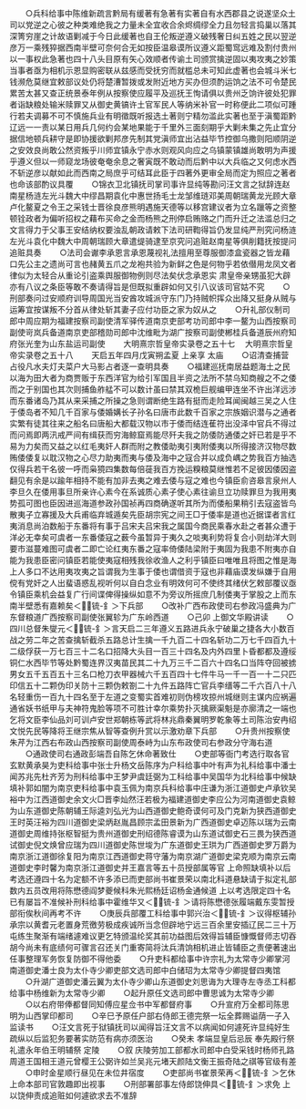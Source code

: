 <!-- { "loadSidebar": true } -->
　　○兵科给事中陈维新疏言黔局有缓著有急著有实著自有水西郡县之说遂坚众土司以党逆之心彼之种类难绝我之力量未全宜收合余烬绸缪全力且勿轻言捣巢以落其深箐穷崖之计故语剿减于今日此缓著也自王伦叛逆遵义破残奢日纠五姓之民以翌逆彦万一乘残猝据西南半壁可奈何合无如按臣温皋谟所议遵义距蜀窎远难及割付贵州以一事权此急著也四十八头目原有矢心效顺者传谕土司颁赏擒逆固以夷攻夷之妙策当事者亟为相机示恩显购密联从兹感而受抚穷而就槛总未可知此虚著也会城斗米七钱濒危莫继宜敕部议处仍将楚漕暂拨或发附近地方买办但须酌运饷之法不可令楚民累苦太甚又查正统景泰年例从按察使应履平及巡抚王恂请俱以贵州乏饷许彼处犯罪者诣缺粮处输米赎罪又从御史黄镐许土官军民人等纳米补官一时称便此二项似可踵行若夫调募不可不慎施兵业有明徵既听报选土著则宁精勿滥此实著也至于滇蜀距黔辽远一一责以某日用兵几何约会某地果能于千里外三面刻期乎大剿未集之先止宜分据信地顿兵耕守是即协援欲剿邦彦先制其党滇师宜出沾益毕节控御乌撒则阳顺阴逆之安效良尚敢公然资叛乎川师宜镇永宁赤水则观风向应之乌镇蒙镇雄尚敢明为声援乎遵义但以一师窥龙场彼奄奄余息之奢寅既不敢动而后黔中以大兵临之又何虑水西不斩逆彦以献如此而西南之局庶乎可结耳此臣于四著外更审全局而定为照应之著者也命该部酌议具覆
　　○锦衣卫北镇抚司掌司事许显纯等勘问汪文言之狱辞连赵南星杨涟左光斗魏大中缪昌期袁化中惠世扬毛士龙邹维琏邓美周朝瑞黄龙光顾大章卢化鳌夏之令王之采钱士晋徐良彦熊明遇施天德等以移宫建议者为立名躐等之资整顿铨政者为偏听招权之藉布买命之金而杨熊之刑停启贿赂之门而升迁之法滥总归之文言得力于父事王安结纳权要浊乱朝政请敕下法司研鞫得旨仍发显纯严刑究问杨涟左光斗袁化中魏大中周朝瑞顾大章遣缇骑逮至京究问追赃赵南星等俱削籍抚按提问追赃具奏
　　○法司会谳李承恩言承恩蔑视礼法擅用至尊服御漆盒瓷器之皆龙藉口先公主之遗尚可言也赭黄五爪之龙袍共验为新鲜之色是何物乎若依僣用龙凤文者律似为太轻合从重论引盗乘舆服御物例则尽法矣伏念承恩实  肃皇帝亲甥虽犯大辟亦有八议之条臣等敢不奏请得旨是但既拟重辟如何又引八议该司官姑不究
　　○刑部奏问过安顺府训导周国光当安酋攻城派守东门乃持贼帜挥众出降又挺身从贼与运筹宜按谋叛不分首从律处斩其妻子应付功臣之家为奴从之
　　○升礼部仪制司郎中周应期为福建按察司副使清军驿传道南京吏部考功司郎中李一鳌为山西按察司副使岢岚兵备道南京吏部稽勋司郎中沈维毗为湖广按察司副使郴桂兵备道辰州府知府张光奎为山东盐运司副使
　　大明熹宗哲皇帝实录卷之五十七
　大明熹宗哲皇帝实录卷之五十八
　　天启五年四月戊寅朔孟夏  上亲享  太庙
　　○诏清查捕营占役凡水夫灯夫菜户大马影占者逐一查明具奏
　　○福建巡抚南居益题海土之民以海为田大者为商贾贩于东西洋官为给引军国且半资之法所不禁乌知商艘之不之倭而之于别国也其次则捕鱼舴艋不可以数计虽曰禁其双桅巨舰编甲连坐不许出洋远涉而东番诸岛乃其从来采捕之所操之急则谓断绝生路有挺而走险耳闻闽越三吴之人住于倭岛者不知几千百家与倭婚媾长子孙名曰唐市此数千百家之宗族姻识潜与之通者实繁有徒其往来之船名曰唐船大都载汉物以市于倭而结连萑符出没泽中官兵不得过而问焉即两汛戒严间有缉获而穷海鲸窟焉能尽歼夫我之防倭防通倭之奸已若是乎不易为力矣而又益之以红毛夷奸人群而附之教倭助夷引夷附倭夷以所得接济汉物尽数贿倭倭复以耽汉物之心尽力助夷而夷与倭及海中之寇合并以成负嵎之势我百方抽选仅得兵若干名彼一呼而枭獍四集数每倍蓰我百方挽运糗粮莫继惟若不足彼因倭因盗翻见有余是以踰年相持不能有加非去夷之难去倭与寇之难也今镇臣俞咨皋言泉州人李旦久在倭用事旦所亲许心素今在系诚质心素子使心素往谕旦立功赎罪旦为我用夷势孤可图也臣因进巡海道参政孙国祯再四商确遂听其所为而倭船果稍引去寇盗皆鸟散夷子立寡援及大兵甫临弃城遁矣先臣胡宗宪之间王□于倭率是道也近据谍者言红夷消息尚泊数船于东番将有事于吕宋夫吕宋我之属国今商民乘春水赴之者甚众遭于洋必无幸矣可虞者一东番倭寇之薮今虽暂异于夷久之啖夷利势将复合小则劫洋大则要市滋蔓难图可虞者二即亡论红夷东番之寇率倚倭陆梁附于夷固为我患不附夷亦自能为我患臣密问镇臣若能使夷寇相残我徐收渔人之利乎镇臣曰唯唯且将图之惟是海上人多口不达用夷攻夷之旨谓我为生事于倭也谓借资于寇也非藉庙谟发纵嫌于自用傥有党奸之人出蜚语惑乱视听何以自白念业有明效何可不使终其绪伏乞敕部覆议亟令镇臣乘机会益复广行间谍俾得操纵如意不为旁议所摇庶几制倭夷于掌股之上而东南半壁悉有嘉赖矣＜锍-釒＞下兵部
　　○改补广西布政使司右参政冯盛典为广东督粮道广西按察司副使张翼轸为广东岭西道
　　○己卯  上御文华殿讲读
　　○四川总督朱燮元＜锍-釒＞言天启二三年遵义五路进兵永宁破巢之捷各大小数百战之劳二年之苦查擒斩截杀五路总计生擒一千九百二十四名斩功二万七千四百九十二级俘获一万七百三十二名口招降大头目一百三十四名及内外四里卜昏都都及遵绥铜仁水西毕节等处黔蜀连界汉夷苗民其二十九万三千二百六十四名口当阵夺回被掳男女五千五百五十三名口枪刀衣甲器械六千五百四十七件牛马一千一百一十二只匹印信五十二颗伪印关防十三颗伪敕劄二十九件五路阵亡官兵李缙等二千六百八十八名轻重伤一百九十四名至于左道之变蜀实首难初则伪榜攻掠州城继则主谋内应祸遍通省妖书纸甲与夫神符鬼脸等项不可胜计幸尔乘势扑灭擒厥渠魁是亦廓清之一端也乞将文臣李仙品刘可训卢安世郑朝栋等武将林兆鼎秦翼明罗乾象等土司陈治安冉绍文悦先民等降将王继宗焦从智等查例升赏以示激劝章下兵部
　　○升贵州按察使朱芹为江西右布政山西按察司副使周泰峙为山东布政使司右参政分守海右道
　　○通政使司右通政彭端吾自陈乞休命著致仕
　　○吏部等衙门考选行取各官玄默黄承昊为吏科给事中张士升杨文岳陈序为户科给事中叶有声为礼科给事中潘士闻苏兆先杜齐芳为刑科给事中王梦尹虞廷弼为工科给事中吴国华为北科给事中候缺填补郭如闇为南京吏科给事中袁玉佩为南京兵科给事中庄谦为浙江道御史卢承钦吴裕中为江西道御史余文火□晋李灿然汪若极为福建道御史李应公为河南道御史袁鲸为山东道御史陈朝辅王际逵刘弘光为山西道御史鲍奇谟何可及门克新为狭西道御史王时英汪裕为四川道御史梁炳赵胤昌顾宗孟田景新为广西道御史卓迈陈以瑞为云南道御史周维持张枢智挺为贵州道御史刑绍德陈睿谟为山东道试御史石三畏为狭西道试御史倪文焕曾应瑞为四川道御史陈世埈为广东道御史王珙为广西道御史罗万爵为南京浙江道御徐复阳为南京江西道御史蒋守藩为南京湖广道御史梁克顺为南京云南道御史李时馨为南京浙江道御史并王嘉言等五十员授部属等官  上命照缺填补以后考选还遵四十名为定额不许多添已而吏部尚书崔景荣以南北科道悬缺请于拟定礼部数内五员改用将陈懋德阎梦夔候科朱光熙杨廷诏杨金通候道  上以考选限定四十名已有屡旨不准候补刑科给事中霍维华又＜锍-釒＞请将陈懋德张履端戴东雯暂授部衔俟秋间再考不许
　　○庚辰兵部覆工科给事中郭兴治＜锍-釒＞议得枢辅孙承宗以黄耆元老置身荒徼劳极成疾诚所当念但辟地宁远三百余里安插辽民二三十万屯练生聚渐有端绪遽难议更乞特颁温纶奖其前功益图后效得旨辅臣慷慨督师志切吞胡今尚未有底绩何可骤言召还关门重寄简将汰兵清饷相机进止皆辅臣之责便著速出任事整理军务恢复防御不得他委
　　○升吏科都给事中许宗礼为太常寺少卿掌河南道御史潘士良为太仆寺少卿吏部文选司郎中白储玿为太常寺少卿提督四夷馆
　　○升湖广道御史潘云翼为太仆寺少卿山东道御史刘思诲为大理寺左寺丞工科都给事中杨维新为太常寺少卿
　　○起升原任文选司郎中曹思诚为太常寺少卿
　　○以右府带俸都督同知傅应星佥书中军都督府事
　　○升宣府万全都司陈思明为山西掌印都司
　　○辛巳予原任户部右侍郎王德完祭一坛全葬赐谥荫一子入监读书
　　○汪文言死于狱镇抚司以闻得旨汪文言不以病闻如何遽死许显纯好生疏纵以后监犯务要著实防范有病亦须医治
　　○癸未  孝端显皇后忌辰  奉先殿行祭礼遣永年伯王明辅祭  定陵
　　○叙  庆陵劳加工部都水司郎中白受采钱时杨师孔路周道王国相王道元曾樱王公弼许如兰吴兆元堵天颜陆文衡王振奇陆之祺等官级有差
　　○申时金星顺行昼见在未位井宿度
　　○吏部尚书崔景荣再＜锍-釒＞乞休  上命本部司官敦趣即出视事
　　○刑部署部事左侍郎饶伸具＜锍-釒＞求免  上以饶伸责成追赃如何遽欲求去不准辞
